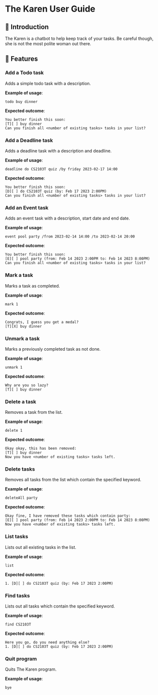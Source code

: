 # The Karen User Guide

## :wave: Introduction
The Karen is a chatbot to help keep track of your tasks. Be careful though, she is not the most polite woman out there.

## :woman: Features

### Add a Todo task

Adds a simple todo task with a description.

**Example of usage**:

`todo buy dinner`

**Expected outcome**:

```
You better finish this soon:
[T][ ] buy dinner
Can you finish all <number of existing tasks> tasks in your list?
```


### Add a Deadline task

Adds a deadline task with a description and deadline.

**Example of usage**:

`deadline do CS2103T quiz /by friday 2023-02-17 14:00`

**Expected outcome**:

```
You better finish this soon:
[D][ ] do CS2103T quiz (by: Feb 17 2023 2:00PM)
Can you finish all <number of existing tasks> tasks in your list?
```


### Add an Event task

Adds an event task with a description, start date and end date.

**Example of usage**:

`event pool party /from 2023-02-14 14:00 /to 2023-02-14 20:00`

**Expected outcome**:

```
You better finish this soon:
[E][ ] pool party (from: Feb 14 2023 2:00PM to: Feb 14 2023 8:00PM)
Can you finish all <number of existing tasks> tasks in your list?
```


### Mark a task

Marks a task as completed.

**Example of usage**:

`mark 1`

**Expected outcome**:

```
Congrats, I guess you get a medal?
[T][X] buy dinner
```

### Unmark a task

Marks a previously completed task as not done.

**Example of usage**:

`unmark 1`

**Expected outcome**:

```
Why are you so lazy?
[T][ ] buy dinner
```

### Delete a task

Removes a task from the list.

**Example of usage**:

`delete 1`

**Expected outcome**:

```
Okay okay, this has been removed:
[T][ ] buy dinner
Now you have <number of existing tasks> tasks left.
```

### Delete tasks

Removes all tasks from the list which contain the specified keyword.

**Example of usage**:

`deleteAll party`

**Expected outcome**:

```
Okay fine, I have removed these tasks which contain party:
[E][ ] pool party (from: Feb 14 2023 2:00PM to: Feb 14 2023 8:00PM)
Now you have <number of existing tasks> tasks left.
```


### List tasks

Lists out all existing tasks in the list.

**Example of usage**:

`list`

**Expected outcome**:

```
1. [D][ ] do CS2103T quiz (by: Feb 17 2023 2:00PM)
```

### Find tasks

Lists out all tasks which contain the specified keyword.

**Example of usage**:

`find CS2103T`

**Expected outcome**:

```
Here you go, do you need anything else?
1. [D][ ] do CS2103T quiz (by: Feb 17 2023 2:00PM)
```

### Quit program

Quits The Karen program.

**Example of usage**:

`bye`